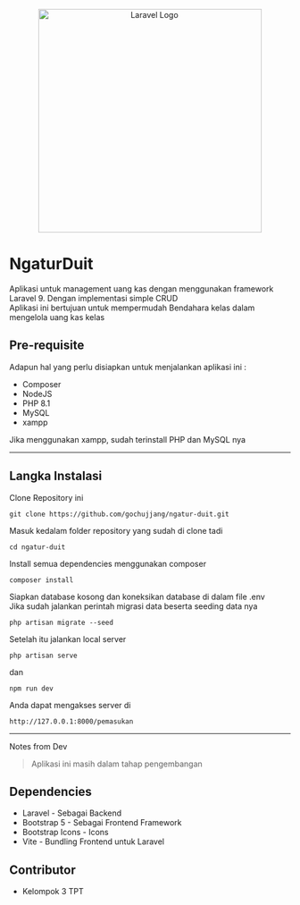 <p align="center"><a href="https://laravel.com" target="_blank"><img src="https://raw.githubusercontent.com/laravel/art/master/logo-lockup/5%20SVG/2%20CMYK/1%20Full%20Color/laravel-logolockup-cmyk-red.svg" width="400" alt="Laravel Logo"></a></p>

# NgaturDuit

Aplikasi untuk management uang kas dengan menggunakan framework Laravel 9. Dengan implementasi simple CRUD\
Aplikasi ini bertujuan untuk mempermudah Bendahara kelas dalam mengelola uang kas kelas

## Pre-requisite
Adapun hal yang perlu disiapkan untuk menjalankan aplikasi ini :
- Composer
- NodeJS
- PHP 8.1
- MySQL 
- xampp

Jika menggunakan xampp, sudah terinstall PHP dan MySQL nya

___

## Langka Instalasi
Clone Repository ini
```
git clone https://github.com/gochujjang/ngatur-duit.git
```
Masuk kedalam folder repository yang sudah di clone tadi
```
cd ngatur-duit
```
Install semua dependencies menggunakan composer
```
composer install
```
Siapkan database kosong dan koneksikan database di dalam file .env\
Jika sudah jalankan perintah migrasi data beserta seeding data nya
```
php artisan migrate --seed
```
Setelah itu jalankan local server
```
php artisan serve
```
dan
```
npm run dev
```
Anda dapat mengakses server di 
```
http://127.0.0.1:8000/pemasukan
```

---
Notes from Dev

> Aplikasi ini masih dalam tahap pengembangan

## Dependencies
- Laravel - Sebagai Backend
- Bootstrap 5 - Sebagai Frontend Framework
- Bootstrap Icons - Icons
- Vite - Bundling Frontend untuk Laravel

## Contributor
- Kelompok 3 TPT